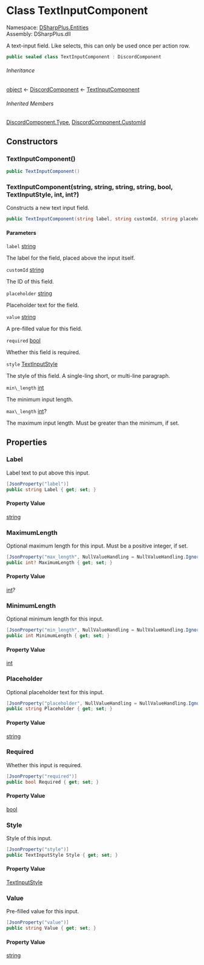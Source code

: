 # Class TextInputComponent

Namespace: [DSharpPlus.Entities](DSharpPlus.Entities.md)  
Assembly: DSharpPlus.dll

A text-input field. Like selects, this can only be used once per action row.

```csharp
public sealed class TextInputComponent : DiscordComponent
```

###### Inheritance

[object](https://learn.microsoft.com/dotnet/api/system.object) ← 
[DiscordComponent](DSharpPlus.Entities.DiscordComponent.md) ← 
[TextInputComponent](DSharpPlus.Entities.TextInputComponent.md)

###### Inherited Members

[DiscordComponent.Type](DSharpPlus.Entities.DiscordComponent.md\#DSharpPlus\_Entities\_DiscordComponent\_Type), 
[DiscordComponent.CustomId](DSharpPlus.Entities.DiscordComponent.md\#DSharpPlus\_Entities\_DiscordComponent\_CustomId)

## Constructors

### <a id="DSharpPlus_Entities_TextInputComponent__ctor"></a>TextInputComponent\(\)

```csharp
public TextInputComponent()
```

### <a id="DSharpPlus_Entities_TextInputComponent__ctor_System_String_System_String_System_String_System_String_System_Boolean_DSharpPlus_TextInputStyle_System_Int32_System_Nullable_System_Int32__"></a>TextInputComponent\(string, string, string, string, bool, TextInputStyle, int, int?\)

Constructs a new text input field.

```csharp
public TextInputComponent(string label, string customId, string placeholder = null, string value = null, bool required = true, TextInputStyle style = TextInputStyle.Short, int min_length = 0, int? max_length = null)
```

#### Parameters

`label` [string](https://learn.microsoft.com/dotnet/api/system.string)

The label for the field, placed above the input itself.

`customId` [string](https://learn.microsoft.com/dotnet/api/system.string)

The ID of this field.

`placeholder` [string](https://learn.microsoft.com/dotnet/api/system.string)

Placeholder text for the field.

`value` [string](https://learn.microsoft.com/dotnet/api/system.string)

A pre-filled value for this field.

`required` [bool](https://learn.microsoft.com/dotnet/api/system.boolean)

Whether this field is required.

`style` [TextInputStyle](DSharpPlus.TextInputStyle.md)

The style of this field. A single-ling short, or multi-line paragraph.

`min\_length` [int](https://learn.microsoft.com/dotnet/api/system.int32)

The minimum input length.

`max\_length` [int](https://learn.microsoft.com/dotnet/api/system.int32)?

The maximum input length. Must be greater than the minimum, if set.

## Properties

### <a id="DSharpPlus_Entities_TextInputComponent_Label"></a>Label

Label text to put above this input.

```csharp
[JsonProperty("label")]
public string Label { get; set; }
```

#### Property Value

[string](https://learn.microsoft.com/dotnet/api/system.string)

### <a id="DSharpPlus_Entities_TextInputComponent_MaximumLength"></a>MaximumLength

Optional maximum length for this input. Must be a positive integer, if set.

```csharp
[JsonProperty("max_length", NullValueHandling = NullValueHandling.Ignore)]
public int? MaximumLength { get; set; }
```

#### Property Value

[int](https://learn.microsoft.com/dotnet/api/system.int32)?

### <a id="DSharpPlus_Entities_TextInputComponent_MinimumLength"></a>MinimumLength

Optional minimum length for this input.

```csharp
[JsonProperty("min_length", NullValueHandling = NullValueHandling.Ignore)]
public int MinimumLength { get; set; }
```

#### Property Value

[int](https://learn.microsoft.com/dotnet/api/system.int32)

### <a id="DSharpPlus_Entities_TextInputComponent_Placeholder"></a>Placeholder

Optional placeholder text for this input.

```csharp
[JsonProperty("placeholder", NullValueHandling = NullValueHandling.Ignore)]
public string Placeholder { get; set; }
```

#### Property Value

[string](https://learn.microsoft.com/dotnet/api/system.string)

### <a id="DSharpPlus_Entities_TextInputComponent_Required"></a>Required

Whether this input is required.

```csharp
[JsonProperty("required")]
public bool Required { get; set; }
```

#### Property Value

[bool](https://learn.microsoft.com/dotnet/api/system.boolean)

### <a id="DSharpPlus_Entities_TextInputComponent_Style"></a>Style

Style of this input.

```csharp
[JsonProperty("style")]
public TextInputStyle Style { get; set; }
```

#### Property Value

[TextInputStyle](DSharpPlus.TextInputStyle.md)

### <a id="DSharpPlus_Entities_TextInputComponent_Value"></a>Value

Pre-filled value for this input.

```csharp
[JsonProperty("value")]
public string Value { get; set; }
```

#### Property Value

[string](https://learn.microsoft.com/dotnet/api/system.string)

